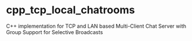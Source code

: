 # cpp_tcp_local_chatrooms
C++ implementation for TCP and LAN based Multi-Client Chat Server with Group Support for Selective Broadcasts
